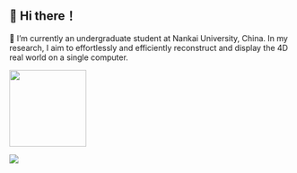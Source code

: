 ## 👋 Hi there！

[//]: <> (<div align="left"> <img src="https://visitor-badge.glitch.me/badge?page_id=Yujie-G.Yujie-G09034023" /> </div>)


:school: I’m currently an undergraduate student at Nankai University, China. In my research, I aim to effortlessly and efficiently reconstruct and display the 4D real world on a single computer. 

<div align="left"> <img height="137px" src="https://github-readme-stats.vercel.app/api?username=yujie-g&hide_title=true&hide_border=true&count_private=true&show_icons=trueline_height=21&text_color=000&icon_color=000&bg_color=0,ea6161,ffc64d,fffc4d,52fa5a&theme=graywhite" /> </div>

![](https://raw.githubusercontent.com/Yujie-G/Yujie-G/main/assets/github-contribution-grid-snake.svg)

